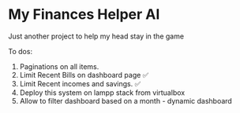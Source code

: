 # My Finances Helper AI

Just another project to help my head stay in the game

To dos:
1. Paginations on all items.
2. Limit Recent Bills on dashboard page ✅ 
3. Limit Recent incomes and savings. ✅ 
4. Deploy this system on lampp stack from virtualbox
5. Allow to filter dashboard based on a month - dynamic dashboard
